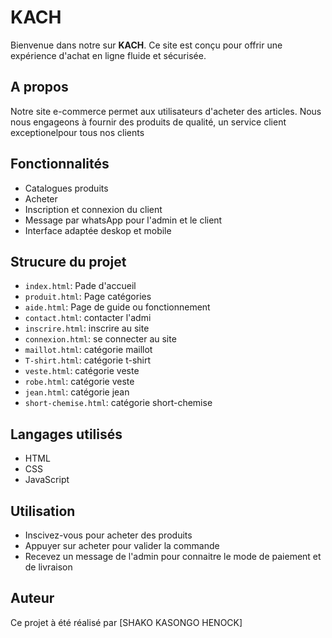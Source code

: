 # KACH
Bienvenue dans notre sur **KACH**.
Ce site est conçu pour offrir une expérience d'achat en ligne fluide et sécurisée.

## A propos
Notre site e-commerce permet aux utilisateurs d'acheter des articles.
Nous nous engageons à fournir des produits de qualité, un service client exceptionelpour tous nos clients 

## Fonctionnalités
- Catalogues produits
- Acheter
- Inscription et connexion du client
- Message par whatsApp pour l'admin et le client
- Interface adaptée deskop et mobile

## Strucure du projet
- `index.html`: Pade d'accueil
- `produit.html`: Page catégories
- `aide.html`: Page de guide ou fonctionnement
- `contact.html`: contacter l'admi
- `inscrire.html`: inscrire au site
- `connexion.html`: se connecter au site
- `maillot.html`: catégorie maillot
- `T-shirt.html`: catégorie t-shirt
- `veste.html`: catégorie veste
- `robe.html`: catégorie veste
- `jean.html`: catégorie jean
- `short-chemise.html`: catégorie short-chemise

## Langages utilisés
- HTML
- CSS
- JavaScript

## Utilisation
- Inscivez-vous pour acheter des produits
- Appuyer sur acheter pour valider la commande
- Recevez un message de l'admin pour connaitre le mode de paiement et de  livraison

## Auteur
Ce projet à été réalisé par [SHAKO KASONGO HENOCK]